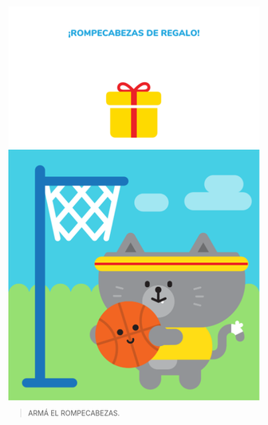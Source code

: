<div class="mu-kindergarten-context-image-slides">
  <img src="https://raw.githubusercontent.com/MumukiProject/mumuki-guia-puzzle-rompecabezas-kinder/master/assets/escena_regalo4_1607104793982.svg" alt="Regalo por ser el último ejercicio" class="active">
  <img src="https://raw.githubusercontent.com/MumukiProject/mumuki-guia-gobstones-repeticion-kinder/master/assets/rompecabezas_final3-01_1610043908336.svg" alt="Resultado final del rompecabezas: gato jugando al basquet">
</div>

> ARMÁ EL ROMPECABEZAS.

